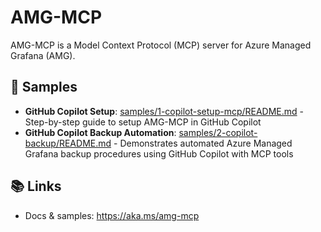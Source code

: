 # AMG-MCP

AMG-MCP is a Model Context Protocol (MCP) server for Azure Managed Grafana (AMG). 

## 🔬 Samples

- **GitHub Copilot Setup**: [samples/1-copilot-setup-mcp/README.md](samples/1-copilot-setup-mcp/README.md) - Step-by-step guide to setup AMG-MCP in GitHub Copilot
- **GitHub Copilot Backup Automation**: [samples/2-copilot-backup/README.md](samples/2-copilot-backup/README.md) - Demonstrates automated Azure Managed Grafana backup procedures using GitHub Copilot with MCP tools


## 📚 Links

- Docs & samples: https://aka.ms/amg-mcp
